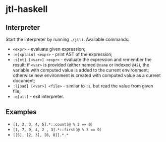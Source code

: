 jtl-haskell
===========

Interpreter
--------------------

Start the interpreter by running `./jtli`. Available commands:

* `<expr>` - evaluate given expression;
* `:e[xplain] <expr>` - print AST of the expression;
* `:s[et] [<var>] <expr>` - evaluate the expression and remember the result; if `<var>` is provided (either
  named `@name` or indexed `@42`), the variable with computed value is added to the current environment; otherwise
  new environment is created with computed value as a current document;
* `:l[oad] [<var>] <file>` - similar to `:s`, but read the value from given file;
* `:q[uit]` - exit interpreter.

Examples
--------------------

* `[1, 2, 3, 4, 5].*::count(@ % 2 == 0)`
* `[1, 7, 9, 4, 2 , 3].*::first(@ % 3 == 0)`
* `[[5], [2, 3], [8, 8]].*.*`
